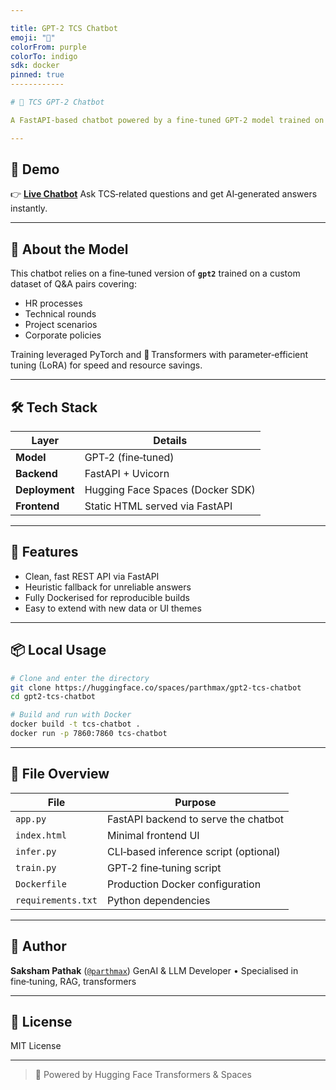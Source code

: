 ```yaml
---

title: GPT-2 TCS Chatbot
emoji: "🤖"
colorFrom: purple
colorTo: indigo
sdk: docker
pinned: true
------------

# 🤖 TCS GPT‑2 Chatbot

A FastAPI‑based chatbot powered by a fine‑tuned GPT‑2 model trained on real‑world TCS‑related Q\&A. Built and deployed on **Hugging Face Spaces** with Docker for a lightweight, scalable solution.

---
```


## 🚀 Demo

👉 **[Live Chatbot](https://huggingface.co/spaces/parthmax/gpt2-tcs-chatbot)**
Ask TCS‑related questions and get AI‑generated answers instantly.

---

## 🧠 About the Model

This chatbot relies on a fine‑tuned version of **`gpt2`** trained on a custom dataset of Q\&A pairs covering:

* HR processes
* Technical rounds
* Project scenarios
* Corporate policies

Training leveraged PyTorch and 🤗 Transformers with parameter‑efficient tuning (LoRA) for speed and resource savings.

---

## 🛠 Tech Stack

| Layer          | Details                          |
| -------------- | -------------------------------- |
| **Model**      | GPT‑2 (fine‑tuned)               |
| **Backend**    | FastAPI + Uvicorn                |
| **Deployment** | Hugging Face Spaces (Docker SDK) |
| **Frontend**   | Static HTML served via FastAPI   |

---

## 🧩 Features

* Clean, fast REST API via FastAPI
* Heuristic fallback for unreliable answers
* Fully Dockerised for reproducible builds
* Easy to extend with new data or UI themes

---

## 📦 Local Usage

```bash
# Clone and enter the directory
git clone https://huggingface.co/spaces/parthmax/gpt2-tcs-chatbot
cd gpt2-tcs-chatbot

# Build and run with Docker
docker build -t tcs-chatbot .
docker run -p 7860:7860 tcs-chatbot
```

---

## 📁 File Overview

| File               | Purpose                               |
| ------------------ | ------------------------------------- |
| `app.py`           | FastAPI backend to serve the chatbot  |
| `index.html`       | Minimal frontend UI                   |
| `infer.py`         | CLI‑based inference script (optional) |
| `train.py`         | GPT‑2 fine‑tuning script              |
| `Dockerfile`       | Production Docker configuration       |
| `requirements.txt` | Python dependencies                   |

---

## 👤 Author

**Saksham Pathak** ([`@parthmax`](https://huggingface.co/parthmax))
GenAI & LLM Developer • Specialised in fine‑tuning, RAG, transformers

---

## 📜 License

MIT License

---

> 🔗 Powered by Hugging Face Transformers & Spaces
